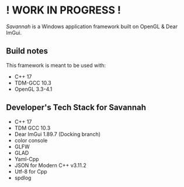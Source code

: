 # ! WORK IN PROGRESS ! #

*Savannah* is a Windows application framework built on OpenGL & Dear ImGui.


## Build notes ##
This framework is meant to be used with:
- C++ 17
- TDM-GCC 10.3
- OpenGL 3.3-4.1

## Developer's Tech Stack for Savannah ##
- C++ 17
- TDM GCC 10.3
- Dear ImGui 1.89.7 (Docking branch)
- color console
- GLFW
- GLAD
- Yaml-Cpp
- JSON for Modern C++ v3.11.2
- Utf-8 for Cpp
- spdlog
